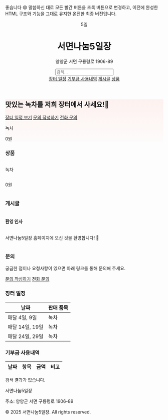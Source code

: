 좋습니다 😄
말씀하신 대로 모든 빨간 버튼을 초록 버튼으로 변경하고, 이전에 완성한 HTML 구조와 기능을 그대로 유지한 온전한 최종 버전입니다.

<html lang="ko">
<head>
<meta charset="UTF-8">
<title>서면나눔5일장</title>
<meta name="viewport" content="width=device-width, initial-scale=1.0">
<link href="https://unpkg.com/tailwindcss@^2/dist/tailwind.min.css" rel="stylesheet">
<style>
.hero-bg {background: linear-gradient(180deg, rgba(255,99,71,0.08), rgba(255,160,122,0.02));}
.search-item {min-width: 300px; display: flex; flex-direction: column; justify-content: center;}
.scroll-container {display:flex; overflow-x:auto; gap:1rem;}
</style>
</head>
<body class="font-sans text-gray-800 bg-gray-50">

<!-- Header -->
<header class="bg-white shadow-sm">
  <div class="max-w-6xl mx-auto px-4 py-4 flex items-center justify-between">
    <div class="flex items-center space-x-3">
      <div class="w-12 h-12 bg-green-500 rounded-md flex items-center justify-center text-white font-bold">5일</div>
      <div>
        <h1 class="text-lg font-semibold">서면나눔5일장</h1>
        <p class="text-xs text-gray-500">양양군 서면 구룡령로 1906-89</p>
      </div>
    </div>
    <div class="flex items-center space-x-2">
      <input id="search-input" type="text" placeholder="검색..." class="border p-2 rounded w-64">
      <nav class="space-x-4 text-sm">
        <a href="#schedule" class="hover:underline">장터 일정</a>
        <a href="#donation" class="hover:underline">기부금 사용내역</a>
        <a href="#posts" class="hover:underline">게시글</a>
        <a href="#products" class="hover:underline">상품</a>
      </nav>
    </div>
  </div>
</header>

<!-- Hero -->
<section class="hero-bg py-12">
  <div class="max-w-6xl mx-auto px-4 grid md:grid-cols-2 gap-6 items-center">
    <div>
      <h2 class="text-3xl font-extrabold mb-2">맛있는 녹차를 저희 장터에서 사세요!🍵</h2>
      <div class="flex space-x-3">
        <a href="#schedule" class="px-4 py-2 bg-green-500 text-white rounded shadow-sm">장터 일정 보기</a>
        <a href="https://forms.gle/h7DNUtKJ9b5EeR3CA" target="_blank" class="px-4 py-2 border border-gray-300 rounded hover:bg-gray-100">문의 작성하기</a>
        <a href="tel:01026946608" class="px-4 py-2 border border-gray-300 rounded hover:bg-gray-100">전화 문의</a>
      </div>
    </div>
    <div class="bg-white rounded-lg shadow-inner p-4 text-center">
      <p class="font-semibold">녹차</p>
      <p class="text-red-500 font-bold mt-1">0원</p>
    </div>
  </div>
</section>

<div id="sections">

  <!-- 상품 -->
  <section id="products" class="bg-white py-10">
    <div class="max-w-6xl mx-auto px-4">
      <h3 class="text-2xl font-bold mb-4">상품</h3>
      <div id="product-list" class="scroll-container">
        <div class="border p-4 w-60 flex-shrink-0 search-item text-center bg-gray-50 rounded relative">
          <p class="font-semibold">녹차</p>
          <p class="text-red-500 font-bold mt-1">0원</p>
        </div>
      </div>
    </div>
  </section>

  <!-- 게시글 -->
  <section id="posts" class="bg-white py-10">
    <div class="max-w-6xl mx-auto px-4">
      <h3 class="text-2xl font-bold mb-4">게시글</h3>
      <div id="post-list" class="scroll-container">
        <div class="border p-4 w-96 flex-shrink-0 search-item bg-gray-50 rounded relative">
          <h4 class="font-semibold">환영 인사</h4>
          <p>서면나눔5일장 홈페이지에 오신 것을 환영합니다! 🍵</p>
        </div>
      </div>
    </div>
  </section>

  <!-- 문의 -->
  <section id="inquiry" class="bg-white py-10">
    <div class="max-w-6xl mx-auto px-4">
      <h3 class="text-2xl font-bold mb-4">문의</h3>
      <p class="mb-3">궁금한 점이나 요청사항이 있으면 아래 링크를 통해 문의해 주세요.</p>
      <a href="https://forms.gle/h7DNUtKJ9b5EeR3CA" target="_blank"
         class="px-4 py-2 bg-green-500 text-white rounded shadow-sm">문의 작성하기</a>
      <a href="tel:01026946608"
         class="ml-2 px-4 py-2 border border-gray-300 rounded hover:bg-gray-100">전화 문의</a>
    </div>
  </section>

  <!-- 장터 일정 -->
  <section id="schedule" class="bg-white py-8">
    <div class="max-w-6xl mx-auto px-4">
      <h3 class="text-2xl font-bold mb-4">장터 일정</h3>
      <div class="overflow-auto bg-gray-50 p-4 rounded">
        <table class="min-w-full text-sm text-left">
          <thead><tr><th class="p-2">날짜</th><th class="p-2">판매 품목</th></tr></thead>
          <tbody>
            <tr class="border-t"><td class="p-2">매달 4일, 9일</td><td class="p-2">녹차</td></tr>
            <tr class="border-t"><td class="p-2">매달 14일, 19일</td><td class="p-2">녹차</td></tr>
            <tr class="border-t"><td class="p-2">매달 24일, 29일</td><td class="p-2">녹차</td></tr>
          </tbody>
        </table>
      </div>
    </div>
  </section>

  <!-- 기부금 사용내역 -->
  <section id="donation" class="bg-white py-10">
    <div class="max-w-6xl mx-auto px-4">
      <h3 class="text-2xl font-bold mb-4">기부금 사용내역</h3>
      <div class="overflow-auto bg-gray-50 p-4 rounded">
        <table class="min-w-full text-sm text-left">
          <thead><tr><th class="p-2">날짜</th><th class="p-2">항목</th><th class="p-2">금액</th><th class="p-2">비고</th></tr></thead>
          <tbody id="donation-body"></tbody>
        </table>
      </div>
    </div>
  </section>

</div>

<div id="no-results" class="hidden text-center text-gray-500 py-6">검색 결과가 없습니다.</div>

<footer class="bg-gray-800 text-gray-200 py-6 mt-8">
  <div class="max-w-6xl mx-auto px-4 text-sm flex flex-col md:flex-row justify-between">
    <div>
      <p class="font-semibold">서면나눔5일장</p>
      <p class="text-xs">주소: 양양군 서면 구룡령로 1906-89</p>
    </div>
    <div class="text-xs text-gray-400">
      <p>© 2025 서면나눔5일장. All rights reserved.</p>
    </div>
  </div>
</footer>

<script>
async function loadDonations() {
  const sheetId = "1BonKPabCsJpnpmatmyoabENRZjgxpOmN7q73cgQdFD8";
  const sheetName = "Sheet1";
  const url = `https://opensheet.elk.sh/${sheetId}/${sheetName}`;
  try {
    const res = await fetch(url);
    const data = await res.json();
    const tbody = document.getElementById("donation-body");
    tbody.innerHTML = "";
    data.forEach(row => {
      const tr = document.createElement("tr");
      tr.innerHTML = `
        <td class="p-2 border-t">${row.날짜||""}</td>
        <td class="p-2 border-t">${row.항목||""}</td>
        <td class="p-2 border-t">${row.금액||""}</td>
        <td class="p-2 border-t">${row.비고||""}</td>
      `;
      tbody.appendChild(tr);
    });
  } catch(err) { console.error("기부금 로드 실패:", err); }
}
loadDonations();

const searchInput = document.getElementById('search-input');
const sections = document.getElementById('sections');
const productList = document.getElementById('product-list');
const postList = document.getElementById('post-list');
const noResults = document.getElementById('no-results');

searchInput.addEventListener('input', ()=>{
  const query = searchInput.value.trim().toLowerCase();
  const productItems = Array.from(productList.children);
  const postItems = Array.from(postList.children);

  sections.appendChild(document.getElementById('products'));
  sections.appendChild(document.getElementById('posts'));
  sections.appendChild(document.getElementById('inquiry'));
  sections.appendChild(document.getElementById('schedule'));
  sections.appendChild(document.getElementById('donation'));

  let productVisible = false;
  let postVisible = false;

  productItems.forEach(div=>{
    if(query === "" || div.textContent.toLowerCase().includes(query)) {
      div.style.display = 'block';
      productVisible = true;
    } else div.style.display = 'none';
  });

  postItems.forEach(div=>{
    if(query === "" || div.textContent.toLowerCase().includes(query)) {
      div.style.display = 'block';
      postVisible = true;
    } else div.style.display = 'none';
  });

  if(query!=="" && !productVisible && !postVisible) noResults.classList.remove('hidden');
  else noResults.classList.add('hidden');
});
</script>

</body>
</html>
